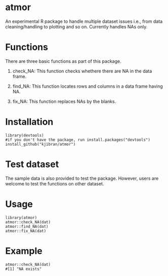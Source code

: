 # atmor

An experimental R package to handle multiple dataset issues i.e., from data cleaning/handling to plotting and so on.
Currently handles NAs only.


# Functions

There are three basic functions as part of this package.

1) check_NA: This function checks whethere there are NA in the data frame.

2) find_NA: This function locates rows and columns in a data frame having NA.

3) fix_NA: This function replaces NAs by the blanks.


# Installation

```
library(devtools)
#if you don't have the package, run install.packages("devtools")
install_github("kjibran/atmor")
```

# Test dataset

The sample data is also provided to test the package. However, users are welcome to test the functions on other dataset.


# Usage

```
library(atmor)
atmor::check_NA(dat)
atmor::find_NA(dat)
atmor::fix_NA(dat)
```

# Example

```
atmor::check_NA(dat)
#[1] "NA exists"
```
